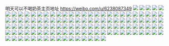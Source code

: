 明天可以不喝奶茶主页地址 https://weibo.com/u/6238087349 
![](https://wx4.sinaimg.cn/mw2000/006Oanu5ly1h86w7zho92j30u01syjwh.jpg) 
![](https://wx4.sinaimg.cn/mw2000/006Oanu5ly1h84mda3rt8j30u0140mz2.jpg) 
![](https://wx4.sinaimg.cn/mw2000/006Oanu5ly1h84mdbyttbj30u0140q7a.jpg) 
![](https://wx4.sinaimg.cn/mw2000/006Oanu5ly1h84mdak8g9j30u0140myz.jpg) 
![](https://wx4.sinaimg.cn/mw2000/006Oanu5ly1h84mdh764sj30u0140dlc.jpg) 
![](https://wx4.sinaimg.cn/mw2000/006Oanu5ly1h84mctk8e9j30u00rnq79.jpg) 
![](https://wx4.sinaimg.cn/mw2000/006Oanu5ly1h84mduvk1lj30tz0tzwjw.jpg) 
![](https://wx4.sinaimg.cn/mw2000/006Oanu5ly1h84mdecukuj30u0140gr8.jpg) 
![](https://wx4.sinaimg.cn/mw2000/006Oanu5ly1h84mdcqd2oj30u010lq4t.jpg) 
![](https://wx4.sinaimg.cn/mw2000/006Oanu5ly1h84mdg4lu0j30u0140wkd.jpg) 
![](https://wx4.sinaimg.cn/mw2000/006Oanu5ly1h8044rixcuj30u0140grw.jpg) 
![](https://wx4.sinaimg.cn/mw2000/006Oanu5ly1h7wh0ktzl4j30u0140grq.jpg) 
![](https://wx4.sinaimg.cn/mw2000/006Oanu5ly1h7wh0l2rw2j30u01407cu.jpg) 
![](https://wx4.sinaimg.cn/mw2000/006Oanu5ly1h7wh0ki3k1j30u0140jxi.jpg) 
![](https://wx4.sinaimg.cn/mw2000/006Oanu5ly1h7wh1zs33fj30u01407bp.jpg) 
![](https://wx4.sinaimg.cn/mw2000/006Oanu5ly1h7wh1zzi06j30qc0ohdlm.jpg) 
![](https://wx4.sinaimg.cn/mw2000/006Oanu5ly1h7wh206448j30u01400y0.jpg) 
![](https://wx4.sinaimg.cn/mw2000/006Oanu5ly1h7wh0mjbugj30u00zbtaj.jpg) 
![](https://wx4.sinaimg.cn/mw2000/006Oanu5ly1h6wirzv4w3j30u0140k0g.jpg) 
![](https://wx4.sinaimg.cn/mw2000/006Oanu5ly1h6wit3t11kj30u012076d.jpg) 
![](https://wx4.sinaimg.cn/mw2000/006Oanu5ly1h6wis0gy2ij30u00u0diq.jpg) 
![](https://wx4.sinaimg.cn/mw2000/006Oanu5ly1h6wirzmdesj30u00u0js6.jpg) 
![](https://wx4.sinaimg.cn/mw2000/006Oanu5ly1h6wis07xyyj30u0140dik.jpg) 
![](https://wx4.sinaimg.cn/mw2000/006Oanu5ly1h6wiryyq1sj30no0noq3o.jpg) 
![](https://wx4.sinaimg.cn/mw2000/006Oanu5ly1h6ngc4zdxbj30ry0x2q64.jpg) 
![](https://wx4.sinaimg.cn/mw2000/006Oanu5ly1h6le9kmhu6j30u0140t9v.jpg) 
![](https://wx4.sinaimg.cn/mw2000/006Oanu5ly1h6lemribgaj30u010ddhw.jpg) 
![](https://wx4.sinaimg.cn/mw2000/006Oanu5ly1h6le9lmm9cj30u0140q4c.jpg) 
![](https://wx4.sinaimg.cn/mw2000/006Oanu5ly1h6lebmb4alj30u00u0wp0.jpg) 
![](https://wx4.sinaimg.cn/mw2000/006Oanu5ly1h6lec3pgwij30u011fjrr.jpg) 
![](https://wx4.sinaimg.cn/mw2000/006Oanu5ly1h6e4n7xlg8j30u013zn9x.jpg) 
![](https://wx4.sinaimg.cn/mw2000/006Oanu5ly1h6e4n86szkj30u01400zm.jpg) 
![](https://wx4.sinaimg.cn/mw2000/006Oanu5ly1h6e4n4q6xaj30u0123whn.jpg) 
![](https://wx4.sinaimg.cn/mw2000/006Oanu5ly1h6e4n5455ij30u00u0dje.jpg) 
![](https://wx4.sinaimg.cn/mw2000/006Oanu5ly1h6aqjeolesj30u011iaf9.jpg) 
![](https://wx4.sinaimg.cn/mw2000/006Oanu5ly1h6aqjf4wc0j30u0141402.jpg) 
![](https://wx4.sinaimg.cn/mw2000/006Oanu5ly1h6aqjex1ubj30u013w79e.jpg) 
![](https://wx4.sinaimg.cn/mw2000/006Oanu5ly1h6aqje0c2kj30u0141tds.jpg) 
![](https://wx4.sinaimg.cn/mw2000/006Oanu5ly1h6aqjeemzpj30u0140mxw.jpg) 
![](https://wx4.sinaimg.cn/mw2000/006Oanu5ly1h6aqje7chsj30u010zdgr.jpg) 
![](https://wx4.sinaimg.cn/mw2000/006Oanu5ly1h68v0y2iflj30u01100y7.jpg) 
![](https://wx4.sinaimg.cn/mw2000/006Oanu5ly1h68v0yn3g6j30u0140tar.jpg) 
![](https://wx4.sinaimg.cn/mw2000/006Oanu5ly1h68v0yuk4ij30u013zadh.jpg) 
![](https://wx4.sinaimg.cn/mw2000/006Oanu5ly1h68v0zck35j30u0140wfk.jpg) 
![](https://wx4.sinaimg.cn/mw2000/006Oanu5ly1h68v0yey8xj30u0140jsu.jpg) 
![](https://wx4.sinaimg.cn/mw2000/006Oanu5ly1h68v0z36kfj30u0140wg3.jpg) 
![](https://wx4.sinaimg.cn/mw2000/006Oanu5ly1h640a9srgcj30u00u0q8k.jpg) 
![](https://wx4.sinaimg.cn/mw2000/006Oanu5ly1h640a9jwccj30u0140n42.jpg) 
![](https://wx4.sinaimg.cn/mw2000/006Oanu5ly1h640a8ivhej30u10u0q88.jpg) 
![](https://wx4.sinaimg.cn/mw2000/006Oanu5ly1h640a96yx3j30tp0tpjvk.jpg) 
![](https://wx4.sinaimg.cn/mw2000/006Oanu5ly1h640a8v6x8j30u014076o.jpg) 
![](https://wx4.sinaimg.cn/mw2000/006Oanu5ly1h640aaxbqlj30u00u0q87.jpg) 
![](https://wx4.sinaimg.cn/mw2000/006Oanu5ly1h640a89jp8j30ri0b53z1.jpg) 
![](https://wx4.sinaimg.cn/mw2000/006Oanu5ly1h640aaimsrj30u0140al6.jpg) 
![](https://wx4.sinaimg.cn/mw2000/006Oanu5ly1h640aa5400j30u00u042h.jpg) 
![](https://wx4.sinaimg.cn/mw2000/006Oanu5ly1h5wrud7hxwj30u010atdt.jpg) 
![](https://wx4.sinaimg.cn/mw2000/006Oanu5ly1h5wruatqq9j30u010v43f.jpg) 
![](https://wx4.sinaimg.cn/mw2000/006Oanu5ly1h5wrubwtkhj30u011tq80.jpg) 
![](https://wx4.sinaimg.cn/mw2000/006Oanu5ly1h5vq0ef7pvj30u00x3qc2.jpg) 
![](https://wx4.sinaimg.cn/mw2000/006Oanu5ly1h5vq0dox0tj30u00znad7.jpg) 
![](https://wx4.sinaimg.cn/mw2000/006Oanu5ly1h5vq0e2xpej30u00y7gt1.jpg) 
![](https://wx4.sinaimg.cn/mw2000/006Oanu5ly1h5tlpomsomj30u00uyaff.jpg) 
![](https://wx4.sinaimg.cn/mw2000/006Oanu5ly1h5tlpmtm1kj30z20u0wnm.jpg) 
![](https://wx4.sinaimg.cn/mw2000/006Oanu5ly1h5tlpod5enj30u0140dp1.jpg) 
![](https://wx4.sinaimg.cn/mw2000/006Oanu5ly1h5tlpn0ituj30u0108wkx.jpg) 
![](https://wx4.sinaimg.cn/mw2000/006Oanu5ly1h5tlpnl8nzj30u0140ws2.jpg) 
![](https://wx4.sinaimg.cn/mw2000/006Oanu5ly1h5tlpnwqdfj30u00z0gqx.jpg) 
![](https://wx4.sinaimg.cn/mw2000/006Oanu5ly1h5tlpp8jnmj30u0140tfs.jpg) 
![](https://wx4.sinaimg.cn/mw2000/006Oanu5ly1h5tlpoyvztj30u01hcdmg.jpg) 
![](https://wx4.sinaimg.cn/mw2000/006Oanu5ly1h5tlppk6x6j30u01hcwqw.jpg) 
![](https://wx4.sinaimg.cn/mw2000/006Oanu5ly1h5mhlrbstfj30u014rk1b.jpg) 
![](https://wx4.sinaimg.cn/mw2000/006Oanu5ly1h5l3v49lnpj30u01symzw.jpg) 
![](https://wx4.sinaimg.cn/mw2000/006Oanu5ly1h5ffxrml6hj30u014044t.jpg) 
![](https://wx4.sinaimg.cn/mw2000/006Oanu5ly1h5ffxry0bsj30u0140q8g.jpg) 
![](https://wx4.sinaimg.cn/mw2000/006Oanu5ly1h5ffxsikg2j30u00u0dlk.jpg) 
![](https://wx4.sinaimg.cn/mw2000/006Oanu5ly1h5d3ws3038j30u0140dle.jpg) 
![](https://wx4.sinaimg.cn/mw2000/006Oanu5ly1h5d3wtxvwpj30u0140ag1.jpg) 
![](https://wx4.sinaimg.cn/mw2000/006Oanu5ly1h5d3wsiztkj30u0140n2w.jpg) 
![](https://wx4.sinaimg.cn/mw2000/006Oanu5ly1h58ei0z8qsj30u016rakp.jpg) 
![](https://wx4.sinaimg.cn/mw2000/006Oanu5ly1h58ei1e6guj30u0140qc0.jpg) 
![](https://wx4.sinaimg.cn/mw2000/006Oanu5ly1h4o9qpi51xj30u012awmq.jpg) 
![](https://wx4.sinaimg.cn/mw2000/006Oanu5ly1h4o9qq2ithj30u0140th0.jpg) 
![](https://wx4.sinaimg.cn/mw2000/006Oanu5ly1h4o9qptor4j30u01awgx1.jpg) 
![](https://wx4.sinaimg.cn/mw2000/006Oanu5ly1h4k7kee5aij30u00zxn4y.jpg) 
![](https://wx4.sinaimg.cn/mw2000/006Oanu5ly1h4k7ke4gsyj30u011dqbb.jpg) 
![](https://wx4.sinaimg.cn/mw2000/006Oanu5ly1h4k7kenjarj30u00z4k02.jpg) 
![](https://wx4.sinaimg.cn/mw2000/006Oanu5ly1h4k7kfcgc7j30u00z5dpk.jpg) 
![](https://wx4.sinaimg.cn/mw2000/006Oanu5ly1h46s8l948mj30ks0g3q3p.jpg) 
![](https://wx4.sinaimg.cn/mw2000/006Oanu5ly1h455mf8umaj30u00yyn2o.jpg) 
![](https://wx4.sinaimg.cn/mw2000/006Oanu5ly1h455mfi3c2j30u00yc79m.jpg) 
![](https://wx4.sinaimg.cn/mw2000/006Oanu5ly1h455l1tvxpj30u00zw0xq.jpg) 
![](https://wx4.sinaimg.cn/mw2000/006Oanu5ly1h455l2npl4j30u015k0z5.jpg) 
![](https://wx4.sinaimg.cn/mw2000/006Oanu5ly1h455l21cswj31400u0grp.jpg) 
![](https://wx4.sinaimg.cn/mw2000/006Oanu5ly1h455l2cdo7j30u014p0yw.jpg) 
![](https://wx4.sinaimg.cn/mw2000/006Oanu5ly1h44099ubcaj30u0173gtv.jpg) 
![](https://wx4.sinaimg.cn/mw2000/006Oanu5ly1h4409a367uj30si10idjy.jpg) 
![](https://wx4.sinaimg.cn/mw2000/006Oanu5ly1h4409b41qhj30y30u0wjj.jpg) 
![](https://wx4.sinaimg.cn/mw2000/006Oanu5ly1h4409bqnuvj30sz15bdmt.jpg) 
![](https://wx4.sinaimg.cn/mw2000/006Oanu5ly1h4409aumclj30q20xn0xg.jpg) 
![](https://wx4.sinaimg.cn/mw2000/006Oanu5ly1h4409be5d3j30u017qgq9.jpg) 
![](https://wx4.sinaimg.cn/mw2000/006Oanu5ly1h4409c3x5aj30u00u0jv4.jpg) 
![](https://wx4.sinaimg.cn/mw2000/006Oanu5ly1h4409cawt2j30wi0dz0vs.jpg) 
![](https://wx4.sinaimg.cn/mw2000/006Oanu5ly1h4409acdbfj30u014011e.jpg) 
![](https://wx4.sinaimg.cn/mw2000/006Oanu5ly1h40ywn6g0kj30u012bjvt.jpg) 
![](https://wx4.sinaimg.cn/mw2000/006Oanu5ly1h3meiq6lnbj30u01cvdl5.jpg) 
![](https://wx4.sinaimg.cn/mw2000/006Oanu5ly1h3meipscf2j30u01g1tef.jpg) 
![](https://wx4.sinaimg.cn/mw2000/006Oanu5ly1h3ijueupdlj30t30vtgo6.jpg) 
![](https://wx4.sinaimg.cn/mw2000/006Oanu5ly1h3ijuf48qzj30u011sdku.jpg) 
![](https://wx4.sinaimg.cn/mw2000/006Oanu5ly1h3ijueipezj30u00zugq7.jpg) 
![](https://wx4.sinaimg.cn/mw2000/006Oanu5ly1h3ijufjkw2j30u00ww77w.jpg) 
![](https://wx4.sinaimg.cn/mw2000/006Oanu5ly1h2hzjd23jtj30u00yn10e.jpg) 
![](https://wx4.sinaimg.cn/mw2000/006Oanu5ly1h2hzjmabl6j30u010c7bw.jpg) 
![](https://wx4.sinaimg.cn/mw2000/006Oanu5ly1h2hzjluhzwj30uf0tjwkj.jpg) 
![](https://wx4.sinaimg.cn/mw2000/006Oanu5ly1h1rlq7kufbj30u014u42z.jpg) 
![](https://wx4.sinaimg.cn/mw2000/006Oanu5ly1h1rlq7av2xj30u014idlg.jpg) 
![](https://wx4.sinaimg.cn/mw2000/006Oanu5ly1h1rlq80oboj30u01bq10a.jpg) 
![](https://wx4.sinaimg.cn/mw2000/006Oanu5ly1h1g7yw3fu0j30u0140k0q.jpg) 
![](https://wx4.sinaimg.cn/mw2000/006Oanu5ly1h1g7ywf3b3j30u0131wnb.jpg) 
![](https://wx4.sinaimg.cn/mw2000/006Oanu5ly1h1ahh365jlj30s813z0yz.jpg) 
![](https://wx4.sinaimg.cn/mw2000/006Oanu5ly1guucz3q3o1j612n1kiasd02.jpg) 
![](https://wx4.sinaimg.cn/mw2000/006Oanu5ly1guucz6fxqij62c02bzx6r02.jpg) 
